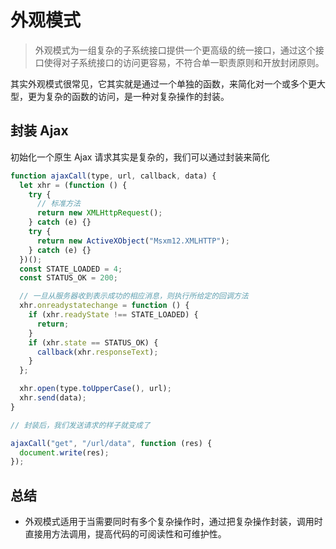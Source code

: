 <!--
 * @Description: 外观模式
 * @version:
 * @Author: 宁四凯
 * @Date: 2020-09-12 13:40:49
 * @LastEditors: 宁四凯
 * @LastEditTime: 2020-09-16 11:24:37
-->

# 外观模式

> 外观模式为一组复杂的子系统接口提供一个更高级的统一接口，通过这个接口使得对子系统接口的访问更容易，不符合单一职责原则和开放封闭原则。

其实外观模式很常见，它其实就是通过一个单独的函数，来简化对一个或多个更大型，更为复杂的函数的访问，是一种对复杂操作的封装。

## 封装 Ajax

初始化一个原生 Ajax 请求其实是复杂的，我们可以通过封装来简化

```javascript
function ajaxCall(type, url, callback, data) {
  let xhr = (function () {
    try {
      // 标准方法
      return new XMLHttpRequest();
    } catch (e) {}
    try {
      return new ActiveXObject("Msxm12.XMLHTTP");
    } catch (e) {}
  })();
  const STATE_LOADED = 4;
  const STATUS_OK = 200;

  // 一旦从服务器收到表示成功的相应消息，则执行所给定的回调方法
  xhr.onreadystatechange = function () {
    if (xhr.readyState !== STATE_LOADED) {
      return;
    }
    if (xhr.state == STATUS_OK) {
      callback(xhr.responseText);
    }
  };

  xhr.open(type.toUpperCase(), url);
  xhr.send(data);
}

// 封装后，我们发送请求的样子就变成了

ajaxCall("get", "/url/data", function (res) {
  document.write(res);
});
```

## 总结

- 外观模式适用于当需要同时有多个复杂操作时，通过把复杂操作封装，调用时直接用方法调用，提高代码的可阅读性和可维护性。
